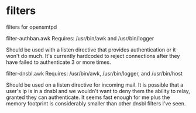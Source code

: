 # filters
filters for opensmtpd

filter-authban.awk
Requires: /usr/bin/awk and /usr/bin/logger

Should be used with a listen directive that provides authentication or it won't do much. 
It's currently hardcoded to reject connections after they have failed to authenticate 3 or more times.

filter-dnsbl.awk Requires: /usr/bin/awk, /usr/bin/logger, and /usr/bin/host

Should be used on a listen directive for incoming mail. It is possible that a user's ip is in a dnsbl 
and we wouldn't want to deny them the ability to relay, granted they can authenticate. It seems fast 
enough for me plus the memory footprint is considerably smaller than other dnsbl filters I've seen.
